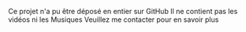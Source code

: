 Ce projet n'a pu être déposé en entier sur GitHub
Il ne contient pas les vidéos ni les Musiques
Veuillez me contacter pour en savoir plus
